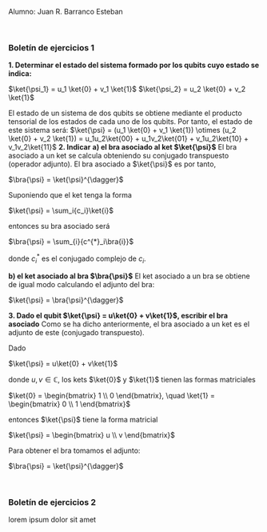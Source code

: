
Alumno: Juan R. Barranco Esteban

<div style="page-break-after: always; visibility: hidden">
\pagebreak
</div>

### Boletín de ejercicios 1

**1\. Determinar el estado del sistema formado por los qubits cuyo estado se indica:**

$\ket{\psi_1} = u_1 \ket{0} + v_1 \ket{1}$
$\ket{\psi_2} = u_2 \ket{0} + v_2 \ket{1}$

El estado de un sistema de dos qubits se obtiene mediante el producto tensorial de los estados de cada uno de los qubits. Por tanto, el estado de este sistema será:
$\ket{\psi} = (u_1 \ket{0} + v_1 \ket{1})  \otimes (u_2 \ket{0} + v_2 \ket{1}) = u_1u_2\ket{00} + u_1v_2\ket{01} + v_1u_2\ket{10} + v_1v_2\ket{11}$
**2\. Indicar**
**a) el bra asociado al ket $\ket{\psi}$** 
El bra asociado a un ket se calcula obteniendo su conjugado transpuesto (operador adjunto).
El bra asociado a $\ket{\psi}$ es por tanto, 

$\bra{\psi} = \ket{\psi}^{\dagger}$

Suponiendo que el ket tenga la forma 

$\ket{\psi} = \sum_i{c_i}\ket{i}$

entonces su bra asociado será

$\bra{\psi} = \sum_{i}{c^{*}_i\bra{i}}$

donde $c^*_i$ es el conjugado complejo de $c_i$.

**b) el ket asociado al bra $\bra{\psi}$**
El ket asociado a un bra se obtiene de igual modo calculando el adjunto del bra:

$\ket{\psi} = \bra{\psi}^{\dagger}$

**3\. Dado el qubit $\ket{\psi} = u\ket{0} + v\ket{1}$, escribir el bra asociado**
Como se ha dicho anteriormente, el bra asociado a un ket es el adjunto de este (conjugado transpuesto).

Dado 

$\ket{\psi} = u\ket{0} + v\ket{1}$

donde  $u, v \in \mathbb{C}$, los kets $\ket{0}$ y $\ket{1}$ tienen las formas matriciales

$\ket{0} = \begin{bmatrix} 1 \\ 0 \end{bmatrix}, \quad \ket{1} = \begin{bmatrix} 0 \\ 1 \end{bmatrix}$

entonces $\ket{\psi}$ tiene la forma matricial

$\ket{\psi} = \begin{bmatrix} u \\ v \end{bmatrix}$

Para obtener el bra tomamos el adjunto:

$\bra{\psi} = \ket{\psi}^{\dagger}$
<div style="page-break-after: always; visibility: hidden">
\pagebreak
</div>

### Boletín de ejercicios 2
lorem ipsum dolor sit amet